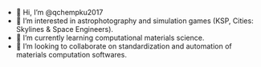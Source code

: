 - 👋 Hi, I’m @qchempku2017
- 👀 I’m interested in astrophotography and simulation games (KSP, Cities: Skylines & Space Engineers).
- 🌱 I’m currently learning computational materials science.
- 💞️ I’m looking to collaborate on standardization and automation of materials computation softwares.

<!---
qchempku2017/qchempku2017 is a ✨ special ✨ repository because its `README.md` (this file) appears on your GitHub profile.
You can click the Preview link to take a look at your changes.
--->
